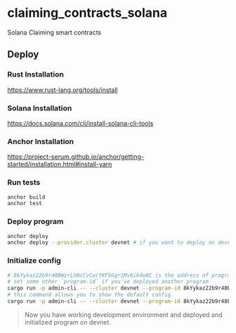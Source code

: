 # claiming_contracts_solana
Solana Claiming smart contracts

## Deploy

### Rust Installation

https://www.rust-lang.org/tools/install

### Solana Installation

https://docs.solana.com/cli/install-solana-cli-tools

### Anchor Installation

https://project-serum.github.io/anchor/getting-started/installation.html#install-yarn

### Run tests

```bash
anchor build
anchor test
```

### Deploy program

```bash
anchor deploy
anchor deploy --provider.cluster devnet # if you want to deploy on devnet
```

### Initialize config

```bash
# 8kYykaz22b9r48BWzrLhNcCvCwrtKF5Ggr1Mv6ik4w8C is the address of program already deployed on devnet
# set some other `program-id` if you've deployed another program
cargo run -p admin-cli -- --cluster devnet --program-id 8kYykaz22b9r48BWzrLhNcCvCwrtKF5Ggr1Mv6ik4w8C init-config
# this command allows you to show the default config
cargo run -p admin-cli -- --cluster devnet --program-id 8kYykaz22b9r48BWzrLhNcCvCwrtKF5Ggr1Mv6ik4w8C show-config
```

> Now you have working development environment and deployed and initialized program on devnet.
